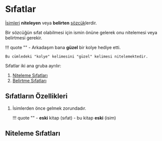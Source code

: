 # Sıfatlar

[İsimleri]() **niteleyen** veya **belirten** [sözcük]()lerdir.

Bir sözcüğün sıfat olabilmesi için ismin önüne gelerek onu nitelemesi veya belirtmesi gerekir.

!!! quote ""
    - Arkadaşım bana **güzel** bir kolye hediye etti.

    Bu cümledeki "kolye" kelimesini "güzel" kelimesi nitelemektedir.

Sıfatlar iki ana gruba ayrılır:

1. [Niteleme Sıfatları]()
2. [Belirtme Sıfatları]()

## Sıfatların Özellikleri

1. İsimlerden önce gelmek zorundadır.

   !!! quote ""
       - **eski** kitap (sıfat)
       - bu kitap **eski** (isim)



## Niteleme Sıfatları


